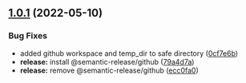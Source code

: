 ## [1.0.1](https://github.com/newrelic/wiki-sync-action/compare/v1.0.0...v1.0.1) (2022-05-10)


### Bug Fixes

* added github workspace and temp_dir to safe directory ([0cf7e6b](https://github.com/newrelic/wiki-sync-action/commit/0cf7e6b95af1b5080e4f9b68101b08d357ec31d2))
* **release:** install @semantic-release/github ([79a4d7a](https://github.com/newrelic/wiki-sync-action/commit/79a4d7a82be9422fe2f075095ba8cdea80dcb99b))
* **release:** remove @semantic-release/github ([ecc0fa0](https://github.com/newrelic/wiki-sync-action/commit/ecc0fa047c57195ee7d0775300b420704e2eebde))
